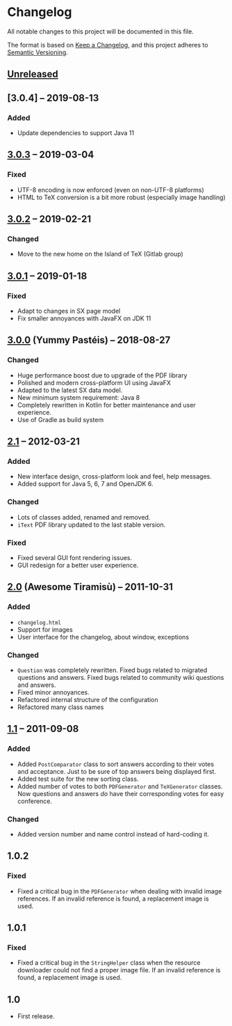 # Changelog

All notable changes to this project will be documented in this file.

The format is based on [Keep a Changelog](https://keepachangelog.com/en/1.0.0/),
and this project adheres to [Semantic Versioning](https://semver.org/spec/v2.0.0.html).

## [Unreleased]



## [3.0.4] – 2019-08-13

### Added

* Update dependencies to support Java 11

## [3.0.3] – 2019-03-04

### Fixed

* UTF-8 encoding is now enforced (even on non-UTF-8 platforms)
* HTML to TeX conversion is a bit more robust (especially image handling)

## [3.0.2] – 2019-02-21

### Changed

* Move to the new home on the Island of TeX (Gitlab group)

## [3.0.1] – 2019-01-18

### Fixed

* Adapt to changes in SX page model
* Fix smaller annoyances with JavaFX on JDK 11

## [3.0.0] (Yummy Pastéis) – 2018-08-27

### Changed

* Huge performance boost due to upgrade of the PDF library
* Polished and modern cross-platform UI using JavaFX
* Adapted to the latest SX data model.
* New minimum system requirement: Java 8
* Completely rewritten in Kotlin for better maintenance and user experience.
* Use of Gradle as build system

## [2.1] – 2012-03-21

### Added

* New interface design, cross-platform look and feel, help messages.
* Added support for Java 5, 6, 7 and OpenJDK 6.

### Changed

* Lots of classes added, renamed and removed.
* `iText` PDF library updated to the last stable version.

### Fixed

* Fixed several GUI font rendering issues.
* GUI redesign for a better user experience.

## [2.0] (Awesome Tiramisù) – 2011-10-31

### Added

* `changelog.html`
* Support for images
* User interface for the changelog, about window, exceptions

### Changed

* `Question` was completely rewritten. Fixed bugs related to migrated questions and answers. Fixed bugs related to community wiki questions and answers.
* Fixed minor annoyances.
* Refactored internal structure of the configuration
* Refactored many class names

## [1.1] – 2011-09-08

### Added

* Added `PostComparator` class to sort answers according to their votes and acceptance. Just to be sure of top answers being displayed first.
* Added test suite for the new sorting class.
* Added number of votes to both `PDFGenerator` and `TeXGenerator` classes. Now questions and answers *do* have their corresponding votes for easy conference.

### Changed

* Added version number and name control instead of hard-coding it.

## 1.0.2

### Fixed

* Fixed a critical bug in the `PDFGenerator` when dealing with invalid image references. If an invalid reference is found, a replacement image is used.

## 1.0.1

### Fixed

* Fixed a critical bug in the `StringHelper` class when the resource downloader could not find a proper image file. If an invalid reference is found, a replacement image is used.

## 1.0

* First release.

[Unreleased]: https://gitlab.com/islandoftex/texprinter/compare/v3.0.4...master
[3.0.3]: https://gitlab.com/islandoftex/texprinter/compare/v3.0.2...v3.0.4
[3.0.3]: https://gitlab.com/islandoftex/texprinter/compare/v3.0.2...v3.0.3
[3.0.2]: https://gitlab.com/islandoftex/texprinter/compare/v3.0.1...v3.0.2
[3.0.1]: https://gitlab.com/islandoftex/texprinter/compare/v3.0.0...v3.0.1
[3.0.0]: https://gitlab.com/islandoftex/texprinter/compare/v2.1...v3.0.0
[2.1]: https://gitlab.com/islandoftex/texprinter/compare/v2.0...v2.1
[2.0]: https://gitlab.com/islandoftex/texprinter/compare/v1.1...v2.0
[1.1]: https://gitlab.com/islandoftex/texprinter/commits/v1.1
